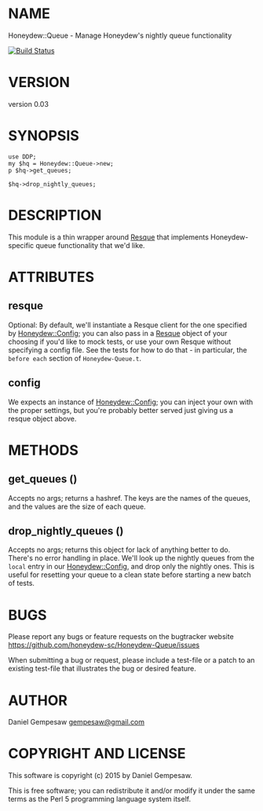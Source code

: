 # NAME

Honeydew::Queue - Manage Honeydew's nightly queue functionality

[![Build Status](https://travis-ci.org/honeydew-sc/Honeydew-Queue.svg?branch=master)](https://travis-ci.org/honeydew-sc/Honeydew-Queue)

# VERSION

version 0.03

# SYNOPSIS

    use DDP;
    my $hq = Honeydew::Queue->new;
    p $hq->get_queues;

    $hq->drop_nightly_queues;

# DESCRIPTION

This module is a thin wrapper around [Resque](https://metacpan.org/pod/Resque) that implements
Honeydew-specific queue functionality that we'd like.

# ATTRIBUTES

## resque

Optional: By default, we'll instantiate a Resque client for the one
specified by [Honeydew::Config](https://metacpan.org/pod/Honeydew::Config); you can also pass in a [Resque](https://metacpan.org/pod/Resque)
object of your choosing if you'd like to mock tests, or use your own
Resque without specifying a config file. See the tests for how to do
that - in particular, the `before each` section of
`Honeydew-Queue.t`.

## config

We expects an instance of [Honeydew::Config](https://metacpan.org/pod/Honeydew::Config); you can inject your own
with the proper settings, but you're probably better served just
giving us a resque object above.

# METHODS

## get\_queues ()

Accepts no args; returns a hashref. The keys are the names of the
queues, and the values are the size of each queue.

## drop\_nightly\_queues ()

Accepts no args; returns this object for lack of anything better to
do. There's no error handling in place. We'll look up the nightly
queues from the `local` entry in our [Honeydew::Config](https://metacpan.org/pod/Honeydew::Config), and drop
only the nightly ones. This is useful for resetting your queue to a
clean state before starting a new batch of tests.

# BUGS

Please report any bugs or feature requests on the bugtracker website
https://github.com/honeydew-sc/Honeydew-Queue/issues

When submitting a bug or request, please include a test-file or a
patch to an existing test-file that illustrates the bug or desired
feature.

# AUTHOR

Daniel Gempesaw <gempesaw@gmail.com>

# COPYRIGHT AND LICENSE

This software is copyright (c) 2015 by Daniel Gempesaw.

This is free software; you can redistribute it and/or modify it under
the same terms as the Perl 5 programming language system itself.
